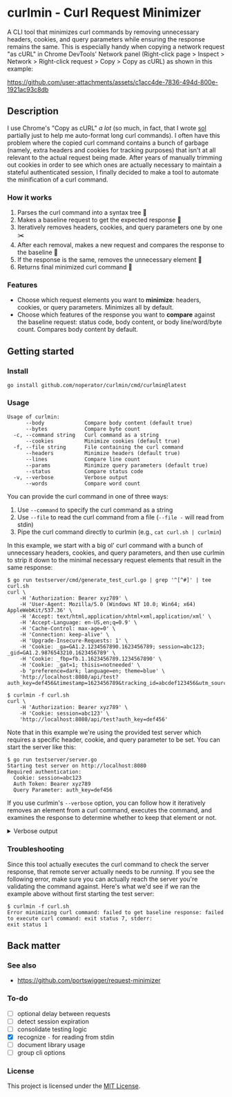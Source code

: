 # curlmin - Curl Request Minimizer

A CLI tool that minimizes curl commands by removing unnecessary headers, cookies, and query parameters while ensuring the response remains the same. This is especially handy when copying a network request "as cURL" in Chrome DevTools' Network panel (Right-click page > Inspect > Network > Right-click request > Copy > Copy as cURL) as shown in this example:

https://github.com/user-attachments/assets/c1acc4de-7836-494d-800e-1921ac93c8db

## Description

I use Chrome's "Copy as cURL" _a lot_ (so much, in fact, that I wrote [sol](https://github.com/noperator/sol) partially just to help me auto-format long curl commands). I often have this problem where the copied curl command contains a bunch of garbage (namely, extra headers and cookies for tracking purposes) that isn't at all relevant to the actual request being made. After years of manually trimming out cookies in order to see which ones are actually necessary to maintain a stateful authenticated session, I finally decided to make a tool to automate the minification of a curl command.

### How it works

1. Parses the curl command into a syntax tree 🌳
2. Makes a baseline request to get the expected response 📜
3. Iteratively removes headers, cookies, and query parameters one by one ✂️
4. After each removal, makes a new request and compares the response to the baseline  🧐
5. If the response is the same, removes the unnecessary element 🚮
6. Returns final minimized curl command 🎁

### Features

- Choose which request elements you want to **minimize**: headers, cookies, or query parameters. Minimizes all by default.
- Choose which features of the response you want to **compare** against the baseline request: status code, body content, or body line/word/byte count. Compares body content by default.

## Getting started

### Install

```
go install github.com/noperator/curlmin/cmd/curlmin@latest
```

### Usage

```
Usage of curlmin:
      --body             Compare body content (default true)
      --bytes            Compare byte count
  -c, --command string   Curl command as a string
      --cookies          Minimize cookies (default true)
  -f, --file string      File containing the curl command
      --headers          Minimize headers (default true)
      --lines            Compare line count
      --params           Minimize query parameters (default true)
      --status           Compare status code
  -v, --verbose          Verbose output
      --words            Compare word count
```

You can provide the curl command in one of three ways:
1. Use `--command` to specify the curl command as a string
2. Use `--file` to read the curl command from a file (`--file -` will read from stdin)
3. Pipe the curl command directly to curlmin (e.g., `cat curl.sh | curlmin`)

In this example, we start with a big ol' curl command with a bunch of unnecessary headers, cookies, and query parameters, and then use curlmin to strip it down to the minimal necessary request elements that result in the same response:

```
$ go run testserver/cmd/generate_test_curl.go | grep '^[^#]' | tee curl.sh 
curl \
    -H 'Authorization: Bearer xyz789' \
    -H 'User-Agent: Mozilla/5.0 (Windows NT 10.0; Win64; x64) AppleWebKit/537.36' \
    -H 'Accept: text/html,application/xhtml+xml,application/xml' \
    -H 'Accept-Language: en-US,en;q=0.9' \
    -H 'Cache-Control: max-age=0' \
    -H 'Connection: keep-alive' \
    -H 'Upgrade-Insecure-Requests: 1' \
    -H 'Cookie: _ga=GA1.2.1234567890.1623456789; session=abc123; _gid=GA1.2.9876543210.1623456789' \
    -H 'Cookie: _fbp=fb.1.1623456789.1234567890' \
    -H 'Cookie: _gat=1; thisis=notneeded' \
    -b 'preference=dark; language=en; theme=blue' \
    'http://localhost:8080/api/test?auth_key=def456&timestamp=1623456789&tracking_id=abcdef123456&utm_source=test&utm_medium=cli&utm_campaign=curlmin'

$ curlmin -f curl.sh
curl \
    -H 'Authorization: Bearer xyz789' \
    -H 'Cookie: session=abc123' \
    'http://localhost:8080/api/test?auth_key=def456'
```

Note that in this example we're using the provided test server which requires a specific header, cookie, and query parameter to be set. You can start the server like this:

```
$ go run testserver/server.go
Starting test server on http://localhost:8080
Required authentication:
  Cookie: session=abc123
  Auth Token: Bearer xyz789
  Query Parameter: auth_key=def456
```

If you use curlmin's `--verbose` option, you can follow how it iteratively removes an element from a curl command, executes the command, and examines the response to determine whether to keep that element or not.

<details><summary>Verbose output</summary>
<p>

```
$ curlmin -v -f curl.sh
Original curl command:
curl -H 'Authorization: Bearer xyz789' -H 'User-Agent: Mozilla/5.0 (Windows NT 10.0; Win64; x64) AppleWebKit/537.36' -H 'Accept: text/html,application/xhtml+xml,application/xml' -H 'Accept-Language: en-US,en;q=0.9' -H 'Cache-Control: max-age=0' -H 'Connection: keep-alive' -H 'Upgrade-Insecure-Requests: 1' -H 'Cookie: _ga=GA1.2.1234567890.1623456789; session=abc123; _gid=GA1.2.9876543210.1623456789' -H 'Cookie: _fbp=fb.1.1623456789.1234567890' -H 'Cookie: _gat=1; thisis=notneeded' -b 'preference=dark; language=en; theme=blue' 'http://localhost:8080/api/test?auth_key=def456&timestamp=1623456789&tracking_id=abcdef123456&utm_source=test&utm_medium=cli&utm_campaign=curlmin'

Executing: curl -H 'Authorization: Bearer xyz789' -H 'User-Agent: Mozilla/5.0 (Windows NT 10.0; Win64; x64) AppleWebKit/537.36' -H 'Accept: text/html,application/xhtml+xml,application/xml' -H 'Accept-Language: en-US,en;q=0.9' -H 'Cache-Control: max-age=0' -H 'Connection: keep-alive' -H 'Upgrade-Insecure-Requests: 1' -H 'Cookie: _ga=GA1.2.1234567890.1623456789; session=abc123; _gid=GA1.2.9876543210.1623456789' -H 'Cookie: _fbp=fb.1.1623456789.1234567890' -H 'Cookie: _gat=1; thisis=notneeded' -b 'preference=dark; language=en; theme=blue' 'http://localhost:8080/api/test?auth_key=def456&timestamp=1623456789&tracking_id=abcdef123456&utm_source=test&utm_medium=cli&utm_campaign=curlmin' -D /tmp/curlmin-headers-3643437334.txt -o /tmp/curlmin-response-963623028.txt -s
Executing: curl -H 'User-Agent: Mozilla/5.0 (Windows NT 10.0; Win64; x64) AppleWebKit/537.36' -H 'Accept: text/html,application/xhtml+xml,application/xml' -H 'Accept-Language: en-US,en;q=0.9' -H 'Cache-Control: max-age=0' -H 'Connection: keep-alive' -H 'Upgrade-Insecure-Requests: 1' -H 'Cookie: _ga=GA1.2.1234567890.1623456789; session=abc123; _gid=GA1.2.9876543210.1623456789' -H 'Cookie: _fbp=fb.1.1623456789.1234567890' -H 'Cookie: _gat=1; thisis=notneeded' -b 'preference=dark; language=en; theme=blue' 'http://localhost:8080/api/test?auth_key=def456&timestamp=1623456789&tracking_id=abcdef123456&utm_source=test&utm_medium=cli&utm_campaign=curlmin' -D /tmp/curlmin-headers-337543815.txt -o /tmp/curlmin-response-984025244.txt -s
Header needed: Authorization: Bearer xyz789
Executing: curl -H 'Authorization: Bearer xyz789' -H 'Accept: text/html,application/xhtml+xml,application/xml' -H 'Accept-Language: en-US,en;q=0.9' -H 'Cache-Control: max-age=0' -H 'Connection: keep-alive' -H 'Upgrade-Insecure-Requests: 1' -H 'Cookie: _ga=GA1.2.1234567890.1623456789; session=abc123; _gid=GA1.2.9876543210.1623456789' -H 'Cookie: _fbp=fb.1.1623456789.1234567890' -H 'Cookie: _gat=1; thisis=notneeded' -b 'preference=dark; language=en; theme=blue' 'http://localhost:8080/api/test?auth_key=def456&timestamp=1623456789&tracking_id=abcdef123456&utm_source=test&utm_medium=cli&utm_campaign=curlmin' -D /tmp/curlmin-headers-4216696553.txt -o /tmp/curlmin-response-2384003786.txt -s
Header not needed: User-Agent: Mozilla/5.0 (Windows NT 10.0; Win64; x64) AppleWebKit/537.36
Executing: curl -H 'Accept: text/html,application/xhtml+xml,application/xml' -H 'Accept-Language: en-US,en;q=0.9' -H 'Cache-Control: max-age=0' -H 'Connection: keep-alive' -H 'Upgrade-Insecure-Requests: 1' -H 'Cookie: _ga=GA1.2.1234567890.1623456789; session=abc123; _gid=GA1.2.9876543210.1623456789' -H 'Cookie: _fbp=fb.1.1623456789.1234567890' -H 'Cookie: _gat=1; thisis=notneeded' -b 'preference=dark; language=en; theme=blue' 'http://localhost:8080/api/test?auth_key=def456&timestamp=1623456789&tracking_id=abcdef123456&utm_source=test&utm_medium=cli&utm_campaign=curlmin' -D /tmp/curlmin-headers-3133278322.txt -o /tmp/curlmin-response-3049459802.txt -s
Header needed: Authorization: Bearer xyz789
Executing: curl -H 'Authorization: Bearer xyz789' -H 'Accept-Language: en-US,en;q=0.9' -H 'Cache-Control: max-age=0' -H 'Connection: keep-alive' -H 'Upgrade-Insecure-Requests: 1' -H 'Cookie: _ga=GA1.2.1234567890.1623456789; session=abc123; _gid=GA1.2.9876543210.1623456789' -H 'Cookie: _fbp=fb.1.1623456789.1234567890' -H 'Cookie: _gat=1; thisis=notneeded' -b 'preference=dark; language=en; theme=blue' 'http://localhost:8080/api/test?auth_key=def456&timestamp=1623456789&tracking_id=abcdef123456&utm_source=test&utm_medium=cli&utm_campaign=curlmin' -D /tmp/curlmin-headers-2046388633.txt -o /tmp/curlmin-response-647469596.txt -s
Header not needed: Accept: text/html,application/xhtml+xml,application/xml
Executing: curl -H 'Accept-Language: en-US,en;q=0.9' -H 'Cache-Control: max-age=0' -H 'Connection: keep-alive' -H 'Upgrade-Insecure-Requests: 1' -H 'Cookie: _ga=GA1.2.1234567890.1623456789; session=abc123; _gid=GA1.2.9876543210.1623456789' -H 'Cookie: _fbp=fb.1.1623456789.1234567890' -H 'Cookie: _gat=1; thisis=notneeded' -b 'preference=dark; language=en; theme=blue' 'http://localhost:8080/api/test?auth_key=def456&timestamp=1623456789&tracking_id=abcdef123456&utm_source=test&utm_medium=cli&utm_campaign=curlmin' -D /tmp/curlmin-headers-1254716396.txt -o /tmp/curlmin-response-2981810659.txt -s
Header needed: Authorization: Bearer xyz789
Executing: curl -H 'Authorization: Bearer xyz789' -H 'Cache-Control: max-age=0' -H 'Connection: keep-alive' -H 'Upgrade-Insecure-Requests: 1' -H 'Cookie: _ga=GA1.2.1234567890.1623456789; session=abc123; _gid=GA1.2.9876543210.1623456789' -H 'Cookie: _fbp=fb.1.1623456789.1234567890' -H 'Cookie: _gat=1; thisis=notneeded' -b 'preference=dark; language=en; theme=blue' 'http://localhost:8080/api/test?auth_key=def456&timestamp=1623456789&tracking_id=abcdef123456&utm_source=test&utm_medium=cli&utm_campaign=curlmin' -D /tmp/curlmin-headers-2938036561.txt -o /tmp/curlmin-response-1208700683.txt -s
Header not needed: Accept-Language: en-US,en;q=0.9
Executing: curl -H 'Cache-Control: max-age=0' -H 'Connection: keep-alive' -H 'Upgrade-Insecure-Requests: 1' -H 'Cookie: _ga=GA1.2.1234567890.1623456789; session=abc123; _gid=GA1.2.9876543210.1623456789' -H 'Cookie: _fbp=fb.1.1623456789.1234567890' -H 'Cookie: _gat=1; thisis=notneeded' -b 'preference=dark; language=en; theme=blue' 'http://localhost:8080/api/test?auth_key=def456&timestamp=1623456789&tracking_id=abcdef123456&utm_source=test&utm_medium=cli&utm_campaign=curlmin' -D /tmp/curlmin-headers-2936420885.txt -o /tmp/curlmin-response-3761155716.txt -s
Header needed: Authorization: Bearer xyz789
Executing: curl -H 'Authorization: Bearer xyz789' -H 'Connection: keep-alive' -H 'Upgrade-Insecure-Requests: 1' -H 'Cookie: _ga=GA1.2.1234567890.1623456789; session=abc123; _gid=GA1.2.9876543210.1623456789' -H 'Cookie: _fbp=fb.1.1623456789.1234567890' -H 'Cookie: _gat=1; thisis=notneeded' -b 'preference=dark; language=en; theme=blue' 'http://localhost:8080/api/test?auth_key=def456&timestamp=1623456789&tracking_id=abcdef123456&utm_source=test&utm_medium=cli&utm_campaign=curlmin' -D /tmp/curlmin-headers-2126919866.txt -o /tmp/curlmin-response-1661365263.txt -s
Header not needed: Cache-Control: max-age=0
Executing: curl -H 'Connection: keep-alive' -H 'Upgrade-Insecure-Requests: 1' -H 'Cookie: _ga=GA1.2.1234567890.1623456789; session=abc123; _gid=GA1.2.9876543210.1623456789' -H 'Cookie: _fbp=fb.1.1623456789.1234567890' -H 'Cookie: _gat=1; thisis=notneeded' -b 'preference=dark; language=en; theme=blue' 'http://localhost:8080/api/test?auth_key=def456&timestamp=1623456789&tracking_id=abcdef123456&utm_source=test&utm_medium=cli&utm_campaign=curlmin' -D /tmp/curlmin-headers-184484295.txt -o /tmp/curlmin-response-2601466044.txt -s
Header needed: Authorization: Bearer xyz789
Executing: curl -H 'Authorization: Bearer xyz789' -H 'Upgrade-Insecure-Requests: 1' -H 'Cookie: _ga=GA1.2.1234567890.1623456789; session=abc123; _gid=GA1.2.9876543210.1623456789' -H 'Cookie: _fbp=fb.1.1623456789.1234567890' -H 'Cookie: _gat=1; thisis=notneeded' -b 'preference=dark; language=en; theme=blue' 'http://localhost:8080/api/test?auth_key=def456&timestamp=1623456789&tracking_id=abcdef123456&utm_source=test&utm_medium=cli&utm_campaign=curlmin' -D /tmp/curlmin-headers-2231888437.txt -o /tmp/curlmin-response-3663833958.txt -s
Header not needed: Connection: keep-alive
Executing: curl -H 'Upgrade-Insecure-Requests: 1' -H 'Cookie: _ga=GA1.2.1234567890.1623456789; session=abc123; _gid=GA1.2.9876543210.1623456789' -H 'Cookie: _fbp=fb.1.1623456789.1234567890' -H 'Cookie: _gat=1; thisis=notneeded' -b 'preference=dark; language=en; theme=blue' 'http://localhost:8080/api/test?auth_key=def456&timestamp=1623456789&tracking_id=abcdef123456&utm_source=test&utm_medium=cli&utm_campaign=curlmin' -D /tmp/curlmin-headers-2382836929.txt -o /tmp/curlmin-response-2631633639.txt -s
Header needed: Authorization: Bearer xyz789
Executing: curl -H 'Authorization: Bearer xyz789' -H 'Cookie: _ga=GA1.2.1234567890.1623456789; session=abc123; _gid=GA1.2.9876543210.1623456789' -H 'Cookie: _fbp=fb.1.1623456789.1234567890' -H 'Cookie: _gat=1; thisis=notneeded' -b 'preference=dark; language=en; theme=blue' 'http://localhost:8080/api/test?auth_key=def456&timestamp=1623456789&tracking_id=abcdef123456&utm_source=test&utm_medium=cli&utm_campaign=curlmin' -D /tmp/curlmin-headers-3755165625.txt -o /tmp/curlmin-response-4149399765.txt -s
Header not needed: Upgrade-Insecure-Requests: 1
Executing: curl -H 'Cookie: _ga=GA1.2.1234567890.1623456789; session=abc123; _gid=GA1.2.9876543210.1623456789' -H 'Cookie: _fbp=fb.1.1623456789.1234567890' -H 'Cookie: _gat=1; thisis=notneeded' -b 'preference=dark; language=en; theme=blue' 'http://localhost:8080/api/test?auth_key=def456&timestamp=1623456789&tracking_id=abcdef123456&utm_source=test&utm_medium=cli&utm_campaign=curlmin' -D /tmp/curlmin-headers-1892301372.txt -o /tmp/curlmin-response-135692561.txt -s
Header needed: Authorization: Bearer xyz789
Executing: curl -H 'Authorization: Bearer xyz789' -H 'Cookie: _fbp=fb.1.1623456789.1234567890' -H 'Cookie: _gat=1; thisis=notneeded' -b 'preference=dark; language=en; theme=blue' 'http://localhost:8080/api/test?auth_key=def456&timestamp=1623456789&tracking_id=abcdef123456&utm_source=test&utm_medium=cli&utm_campaign=curlmin' -D /tmp/curlmin-headers-447112710.txt -o /tmp/curlmin-response-425483109.txt -s
Cookie header needed, testing individual cookies
Executing: curl -H 'Authorization: Bearer xyz789' -H 'Cookie: session=abc123; _gid=GA1.2.9876543210.1623456789' -H 'Cookie: _fbp=fb.1.1623456789.1234567890' -H 'Cookie: _gat=1; thisis=notneeded' -b 'preference=dark; language=en; theme=blue' 'http://localhost:8080/api/test?auth_key=def456&timestamp=1623456789&tracking_id=abcdef123456&utm_source=test&utm_medium=cli&utm_campaign=curlmin' -D /tmp/curlmin-headers-3581151498.txt -o /tmp/curlmin-response-1104187038.txt -s
Cookie not needed: _ga
Executing: curl -H 'Authorization: Bearer xyz789' -H 'Cookie: _fbp=fb.1.1623456789.1234567890' -H 'Cookie: _gat=1; thisis=notneeded' -b 'preference=dark; language=en; theme=blue' 'http://localhost:8080/api/test?auth_key=def456&timestamp=1623456789&tracking_id=abcdef123456&utm_source=test&utm_medium=cli&utm_campaign=curlmin' -D /tmp/curlmin-headers-355344628.txt -o /tmp/curlmin-response-707357954.txt -s
Cookie header needed, testing individual cookies
Executing: curl -H 'Authorization: Bearer xyz789' -H 'Cookie: _gid=GA1.2.9876543210.1623456789' -H 'Cookie: _fbp=fb.1.1623456789.1234567890' -H 'Cookie: _gat=1; thisis=notneeded' -b 'preference=dark; language=en; theme=blue' 'http://localhost:8080/api/test?auth_key=def456&timestamp=1623456789&tracking_id=abcdef123456&utm_source=test&utm_medium=cli&utm_campaign=curlmin' -D /tmp/curlmin-headers-3695396543.txt -o /tmp/curlmin-response-1925809169.txt -s
Cookie needed: session
Executing: curl -H 'Authorization: Bearer xyz789' -H 'Cookie: session=abc123' -H 'Cookie: _fbp=fb.1.1623456789.1234567890' -H 'Cookie: _gat=1; thisis=notneeded' -b 'preference=dark; language=en; theme=blue' 'http://localhost:8080/api/test?auth_key=def456&timestamp=1623456789&tracking_id=abcdef123456&utm_source=test&utm_medium=cli&utm_campaign=curlmin' -D /tmp/curlmin-headers-630525039.txt -o /tmp/curlmin-response-1322865396.txt -s
Cookie not needed: _gid
Executing: curl -H 'Authorization: Bearer xyz789' -H 'Cookie: _fbp=fb.1.1623456789.1234567890' -H 'Cookie: _gat=1; thisis=notneeded' -b 'preference=dark; language=en; theme=blue' 'http://localhost:8080/api/test?auth_key=def456&timestamp=1623456789&tracking_id=abcdef123456&utm_source=test&utm_medium=cli&utm_campaign=curlmin' -D /tmp/curlmin-headers-3308648748.txt -o /tmp/curlmin-response-959214987.txt -s
Cookie header needed, testing individual cookies
Executing: curl -H 'Authorization: Bearer xyz789' -H 'Cookie: _fbp=fb.1.1623456789.1234567890' -H 'Cookie: _gat=1; thisis=notneeded' -b 'preference=dark; language=en; theme=blue' 'http://localhost:8080/api/test?auth_key=def456&timestamp=1623456789&tracking_id=abcdef123456&utm_source=test&utm_medium=cli&utm_campaign=curlmin' -D /tmp/curlmin-headers-2235045407.txt -o /tmp/curlmin-response-968194517.txt -s
Cookie needed: session
Executing: curl -H 'Authorization: Bearer xyz789' -H 'Cookie: session=abc123' -H 'Cookie: _gat=1; thisis=notneeded' -b 'preference=dark; language=en; theme=blue' 'http://localhost:8080/api/test?auth_key=def456&timestamp=1623456789&tracking_id=abcdef123456&utm_source=test&utm_medium=cli&utm_campaign=curlmin' -D /tmp/curlmin-headers-686363476.txt -o /tmp/curlmin-response-2586551186.txt -s
Cookie header not needed: -H
Executing: curl -H 'Authorization: Bearer xyz789' -H 'Cookie: _gat=1; thisis=notneeded' -b 'preference=dark; language=en; theme=blue' 'http://localhost:8080/api/test?auth_key=def456&timestamp=1623456789&tracking_id=abcdef123456&utm_source=test&utm_medium=cli&utm_campaign=curlmin' -D /tmp/curlmin-headers-4049849043.txt -o /tmp/curlmin-response-2842975052.txt -s
Cookie header needed, testing individual cookies
Executing: curl -H 'Authorization: Bearer xyz789' -H 'Cookie: _gat=1; thisis=notneeded' -b 'preference=dark; language=en; theme=blue' 'http://localhost:8080/api/test?auth_key=def456&timestamp=1623456789&tracking_id=abcdef123456&utm_source=test&utm_medium=cli&utm_campaign=curlmin' -D /tmp/curlmin-headers-4192806095.txt -o /tmp/curlmin-response-2231182901.txt -s
Cookie needed: session
Executing: curl -H 'Authorization: Bearer xyz789' -H 'Cookie: session=abc123' -b 'preference=dark; language=en; theme=blue' 'http://localhost:8080/api/test?auth_key=def456&timestamp=1623456789&tracking_id=abcdef123456&utm_source=test&utm_medium=cli&utm_campaign=curlmin' -D /tmp/curlmin-headers-850279218.txt -o /tmp/curlmin-response-2331635687.txt -s
Cookie header not needed: -H
Executing: curl -H 'Authorization: Bearer xyz789' -b 'preference=dark; language=en; theme=blue' 'http://localhost:8080/api/test?auth_key=def456&timestamp=1623456789&tracking_id=abcdef123456&utm_source=test&utm_medium=cli&utm_campaign=curlmin' -D /tmp/curlmin-headers-39224845.txt -o /tmp/curlmin-response-560093416.txt -s
Cookie header needed, testing individual cookies
Executing: curl -H 'Authorization: Bearer xyz789' -b 'preference=dark; language=en; theme=blue' 'http://localhost:8080/api/test?auth_key=def456&timestamp=1623456789&tracking_id=abcdef123456&utm_source=test&utm_medium=cli&utm_campaign=curlmin' -D /tmp/curlmin-headers-3542029077.txt -o /tmp/curlmin-response-2471057670.txt -s
Cookie needed: session
Executing: curl -H 'Authorization: Bearer xyz789' -H 'Cookie: session=abc123' 'http://localhost:8080/api/test?auth_key=def456&timestamp=1623456789&tracking_id=abcdef123456&utm_source=test&utm_medium=cli&utm_campaign=curlmin' -D /tmp/curlmin-headers-2066167408.txt -o /tmp/curlmin-response-1534794634.txt -s
Cookie flag not needed: -b
Executing: curl -H 'Authorization: Bearer xyz789' 'http://localhost:8080/api/test?auth_key=def456&timestamp=1623456789&tracking_id=abcdef123456&utm_source=test&utm_medium=cli&utm_campaign=curlmin' -D /tmp/curlmin-headers-2657689963.txt -o /tmp/curlmin-response-2137903034.txt -s
Cookie header needed, testing individual cookies
Executing: curl -H 'Authorization: Bearer xyz789' 'http://localhost:8080/api/test?auth_key=def456&timestamp=1623456789&tracking_id=abcdef123456&utm_source=test&utm_medium=cli&utm_campaign=curlmin' -D /tmp/curlmin-headers-1573734881.txt -o /tmp/curlmin-response-4058415586.txt -s
Cookie needed: session
Executing: curl -H 'Authorization: Bearer xyz789' -H 'Cookie: session=abc123' 'http://localhost:8080/api/test?auth_key=def456&timestamp=1623456789&tracking_id=abcdef123456&utm_medium=cli&utm_source=test' -D /tmp/curlmin-headers-2805583773.txt -o /tmp/curlmin-response-2704891021.txt -s
Query parameter not needed: utm_campaign
Executing: curl -H 'Authorization: Bearer xyz789' -H 'Cookie: session=abc123' 'http://localhost:8080/api/test?auth_key=def456&tracking_id=abcdef123456&utm_medium=cli&utm_source=test' -D /tmp/curlmin-headers-323062671.txt -o /tmp/curlmin-response-1395711224.txt -s
Query parameter not needed: timestamp
Executing: curl -H 'Authorization: Bearer xyz789' -H 'Cookie: session=abc123' 'http://localhost:8080/api/test?auth_key=def456&utm_medium=cli&utm_source=test' -D /tmp/curlmin-headers-4071408259.txt -o /tmp/curlmin-response-3483987195.txt -s
Query parameter not needed: tracking_id
Executing: curl -H 'Authorization: Bearer xyz789' -H 'Cookie: session=abc123' 'http://localhost:8080/api/test?auth_key=def456&utm_medium=cli' -D /tmp/curlmin-headers-3552221131.txt -o /tmp/curlmin-response-2371034657.txt -s
Query parameter not needed: utm_source
Executing: curl -H 'Authorization: Bearer xyz789' -H 'Cookie: session=abc123' 'http://localhost:8080/api/test?auth_key=def456' -D /tmp/curlmin-headers-347212372.txt -o /tmp/curlmin-response-3259833644.txt -s
Query parameter not needed: utm_medium
Minimized curl command:
curl -H 'Authorization: Bearer xyz789' -H 'Cookie: session=abc123' 'http://localhost:8080/api/test?auth_key=def456'
```

</p>
</details>

### Troubleshooting

Since this tool actually executes the curl command to check the server response, that remote server actually needs to be _running_. If you see the following error, make sure you can actually reach the server you're validating the command against. Here's what we'd see if we ran the example above without first starting the test server:

```
$ curlmin -f curl.sh
Error minimizing curl command: failed to get baseline response: failed to execute curl command: exit status 7, stderr:
exit status 1
```

## Back matter

### See also

- https://github.com/portswigger/request-minimizer

### To-do

- [ ] optional delay between requests
- [ ] detect session expiration
- [ ] consolidate testing logic
- [x] recognize `-` for reading from stdin
- [ ] document library usage
- [ ] group cli options

### License

This project is licensed under the [MIT License](LICENSE.md).
